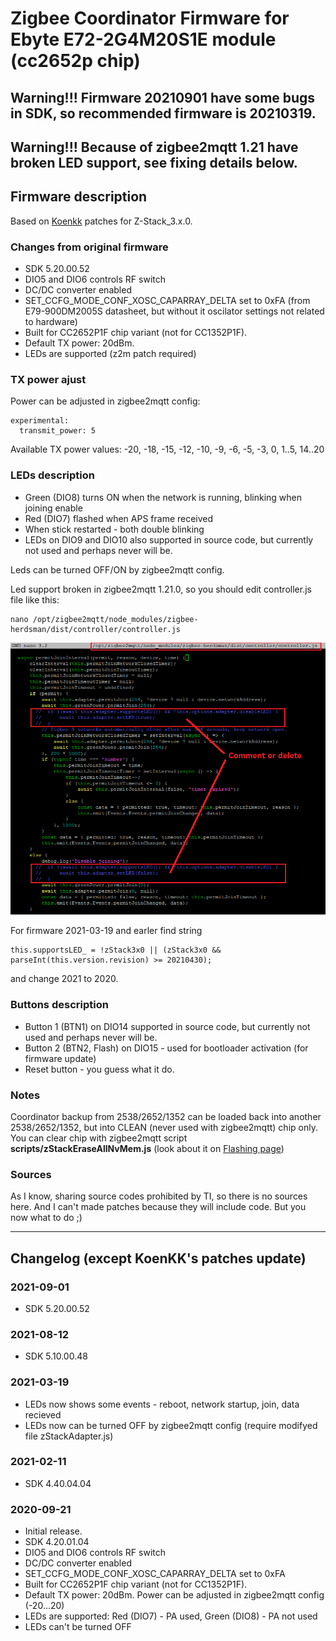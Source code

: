 # Zigbee Coordinator Firmware for Ebyte E72-2G4M20S1E module (cc2652p chip)

## Warning!!! Firmware 20210901 have some bugs in SDK, so recommended firmware is 20210319.

## Warning!!! Because of zigbee2mqtt 1.21 have broken LED support, see fixing details below.

## Firmware description

Based on [Koenkk](https://github.com/Koenkk/Z-Stack-firmware/blob/master/coordinator/Z-Stack_3.x.0/firmware.patch) patches for Z-Stack_3.x.0.

### Changes from original firmware
- SDK 5.20.00.52
- DIO5 and DIO6 controls RF switch
- DC/DC converter enabled
- SET_CCFG_MODE_CONF_XOSC_CAPARRAY_DELTA set to 0xFA (from E79-900DM2005S datasheet, but without it oscilator settings not related to hardware)
- Built for CC2652P1F chip variant (not for CC1352P1F).
- Default TX power: 20dBm.
- LEDs are supported (z2m patch required)

### TX power ajust

Power can be adjusted in zigbee2mqtt config:

    experimental:
      transmit_power: 5

Available TX power values: -20, -18, -15, -12, -10, -9, -6, -5, -3, 0, 1..5, 14..20

### LEDs description
- Green (DIO8) turns ON when the network is running, blinking when joining enable
- Red (DIO7) flashed when APS frame received
- When stick restarted - both double blinking
- LEDs on DIO9 and DIO10 also supported in source code, but currently not used and perhaps never will be.

Leds can be turned OFF/ON by zigbee2mqtt config.

Led support broken in zigbee2mqtt 1.21.0, so you should edit controller.js file like this:

    nano /opt/zigbee2mqtt/node_modules/zigbee-herdsman/dist/controller/controller.js
    
![](https://github.com/egony/cc2652p_E72-2G4M20S1E/blob/master/images/z2m_fix.png)

For firmware 2021-03-19 and earler find string

    this.supportsLED_ = !zStack3x0 || (zStack3x0 && parseInt(this.version.revision) >= 20210430);
    
and change 2021 to 2020.

### Buttons description
- Button 1 (BTN1) on DIO14 supported in source code, but currently not used and perhaps never will be.
- Button 2 (BTN2, Flash) on DIO15 - used for bootloader activation (for firmware update)
- Reset button - you guess what it do.

### Notes

Coordinator backup from 2538/2652/1352 can be loaded back into another 2538/2652/1352, but into CLEAN (never used with zigbee2mqtt) chip only.
You can clear chip with zigbee2mqtt script **scripts/zStackEraseAllNvMem.js** (look about it on [Flashing page](https://github.com/egony/cc2652p_E72-2G4M20S1E/wiki/Flashing))

### Sources

As I know, sharing source codes prohibited by TI, so there is no sources here. And I can't made patches because they will include code. But you now what to do ;)

---

## Changelog (except KoenKK's patches update)

### 2021-09-01

- SDK 5.20.00.52

### 2021-08-12

- SDK 5.10.00.48

### 2021-03-19

- LEDs now shows some events - reboot, network startup, join, data recieved
- LEDs now can be turned OFF by zigbee2mqtt config (require modifyed file zStackAdapter.js)

### 2021-02-11

- SDK 4.40.04.04

### 2020-09-21

- Initial release.
- SDK 4.20.01.04
- DIO5 and DIO6 controls RF switch
- DC/DC converter enabled
- SET_CCFG_MODE_CONF_XOSC_CAPARRAY_DELTA set to 0xFA
- Built for CC2652P1F chip variant (not for CC1352P1F).
- Default TX power: 20dBm. Power can be adjusted in zigbee2mqtt config (-20...20)
- LEDs are supported: Red (DIO7) - PA used, Green (DIO8) - PA not used
- LEDs can't be turned OFF
